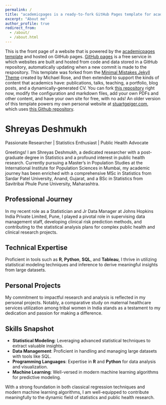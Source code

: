 ```yaml
---
permalink: /
title: "academicpages is a ready-to-fork GitHub Pages template for academic personal websites"
excerpt: "About me"
author_profile: true
redirect_from: 
  - /about/
  - /about.html
---
```


This is the front page of a website that is powered by the [academicpages template](https://github.com/academicpages/academicpages.github.io) and hosted on GitHub pages. [GitHub pages](https://pages.github.com) is a free service in which websites are built and hosted from code and data stored in a GitHub repository, automatically updating when a new commit is made to the respository. This template was forked from the [Minimal Mistakes Jekyll Theme](https://mmistakes.github.io/minimal-mistakes/) created by Michael Rose, and then extended to support the kinds of content that academics have: publications, talks, teaching, a portfolio, blog posts, and a dynamically-generated CV. You can fork [this repository](https://github.com/academicpages/academicpages.github.io) right now, modify the configuration and markdown files, add your own PDFs and other content, and have your own site for free, with no ads! An older version of this template powers my own personal website at [stuartgeiger.com](http://stuartgeiger.com), which uses [this Github repository](https://github.com/staeiou/staeiou.github.io).

# Shreyas Deshmukh
Passionate Researcher | Statistics Enthusiast | Public Health Advocate

Greetings! I am Shreyas Deshmukh, a dedicated researcher with a post-graduate degree in Statistics and a profound interest in public health research. Currently pursuing a Master’s in Population Studies at the International Institute for Population Sciences in Mumbai, my academic journey has been enriched with a comprehensive MSc in Statistics from Sardar Patel University, Anand, Gujarat, and a BSc in Statistics from Savitribai Phule Pune University, Maharashtra.

## Professional Journey

In my recent role as a Statistician and Jr Data Manager at Johns Hopkins India Private Limited, Pune, I played a pivotal role in supervising data management staff, developing clinical risk prediction methods, and contributing to the statistical analysis plans for complex public health and clinical research projects.

## Technical Expertise

Proficient in tools such as **R**, **Python**, **SQL**, and **Tableau**, I thrive in utilizing statistical modeling techniques and inference to derive meaningful insights from large datasets.

## Personal Projects

My commitment to impactful research and analysis is reflected in my personal projects. Notably, a comparative study on maternal healthcare services utilization among tribal women in India stands as a testament to my dedication and passion for making a difference.

## Skills Snapshot

- **Statistical Modeling**: Leveraging advanced statistical techniques to extract valuable insights.
- **Data Management**: Proficient in handling and managing large datasets with tools like SQL.
- **Programming Languages**: Expertise in **R** and **Python** for data analysis and visualization.
- **Machine Learning**: Well-versed in modern machine learning algorithms for predictive modeling.

With a strong foundation in both classical regression techniques and modern machine learning algorithms, I am well-equipped to contribute meaningfully to the dynamic field of statistics and public health research.
